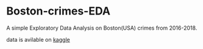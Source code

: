# Boston-crimes-EDA
A simple Exploratory Data Analysis on Boston(USA) crimes from 2016-2018.

data is avilable on <a href="https://www.kaggle.com/AnalyzeBoston/crimes-in-boston" > kaggle </a>
